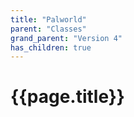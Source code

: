 ```yaml
---
title: "Palworld"
parent: "Classes"
grand_parent: "Version 4"
has_children: true
---
```

# {{page.title}}